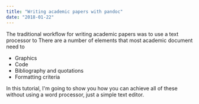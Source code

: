 ```yaml
---
title: "Writing academic papers with pandoc"
date: "2018-01-22"
---
```


The traditional workflow for writing academic papers was to use a text processor to 
There are a number of elements that most academic document need to 

* Graphics
* Code
* Bibliography and quotations
* Formatting criteria

In this tutorial, I'm going to show you how you can achieve all of these without using a word processor, just a simple text editor.


